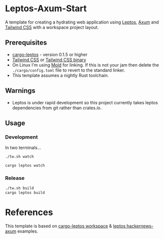 # Leptos-Axum-Start

A template for creating a hydrating web application using [Leptos](https://github.com/leptos-rs/leptos), [Axum](https://github.com/tokio-rs/axum) and [Tailwind CSS](https://tailwindcss.com) with a workspace project layout.

## Prerequisites

- [cargo-leptos](https://github.com/leptos-rs/cargo-leptos) - version 0.1.5 or higher
- [Tailwind CSS](https://tailwindcss.com) or [Tailwind CSS binary](https://github.com/tailwindlabs/tailwindcss/releases)
- On Linux I'm using [Mold](https://github.com/rui314/mold) for linking.  If this is not your jam then delete the `./cargo/config.toml` file to revert to the standard linker.
- This template assumes a nightly Rust toolchain.

## Warnings

- Leptos is under rapid development so this project currently takes leptos dependencies from git rather than crates.io.

## Usage

### Development

In two terminals...
```bash
./tw.sh watch
```
```bash
cargo leptos watch
```

### Release

```bash
./tw.sh build
cargo leptos build
```

# References

This template is based on [cargo-leptos workspace](https://github.com/leptos-rs/cargo-leptos/tree/main/examples/workspace) & [leptos hackernews-axum](https://github.com/leptos-rs/leptos/tree/main/examples/hackernews_axum) examples.
